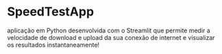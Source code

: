 # SpeedTestApp
aplicação em Python desenvolvida com o Streamlit que permite medir a velocidade de download e upload da sua conexão de internet e visualizar os resultados instantaneamente!
